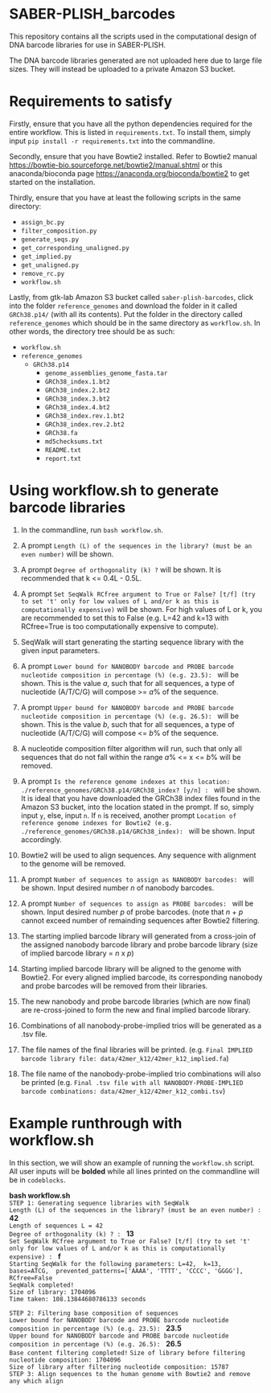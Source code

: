 # SABER-PLISH_barcodes

This repository contains all the scripts used in the computational design of DNA barcode libraries for use in SABER-PLISH.

The DNA barcode libraries generated are not uploaded here due to large file sizes. They will instead be uploaded to a private Amazon S3 bucket.


# Requirements to satisfy

Firstly, ensure that you have all the python dependencies required for the entire workflow. This is listed in `requirements.txt`. To install them, simply input `pip install -r requirements.txt` into the commandline.

Secondly, ensure that you have Bowtie2 installed. Refer to Bowtie2 manual https://bowtie-bio.sourceforge.net/bowtie2/manual.shtml or this anaconda/bioconda page https://anaconda.org/bioconda/bowtie2 to get started on the installation.

Thirdly, ensure that you have at least the following scripts in the same directory:
- `assign_bc.py`
- `filter_composition.py`
- `generate_seqs.py`
- `get_corresponding_unaligned.py`
- `get_implied.py`
- `get_unaligned.py`
- `remove_rc.py`
- `workflow.sh`

Lastly, from gtk-lab Amazon S3 bucket called `saber-plish-barcodes`, click into the folder `reference_genomes` and download the folder in it called `GRCh38.p14/` (with all its contents). Put the folder in the directory called `reference_genomes` which should be in the same directory as `workflow.sh`. In other words, the directory tree should be as such:
- `workflow.sh`
- `reference_genomes`
  - `GRCh38.p14`
    - `genome_assemblies_genome_fasta.tar`
    - `GRCh38_index.1.bt2`
    - `GRCh38_index.2.bt2`
    - `GRCh38_index.3.bt2`
    - `GRCh38_index.4.bt2`
    - `GRCh38_index.rev.1.bt2`
    - `GRCh38_index.rev.2.bt2`
    - `GRCh38.fa`
    - `md5checksums.txt`
    - `README.txt`
    - `report.txt`


# Using workflow.sh to generate barcode libraries

1) In the commandline, run `bash workflow.sh`.

2) A prompt `Length (L) of the sequences in the library? (must be an even number)` will be shown.

3) A prompt `Degree of orthogonality (k) ?` will be shown. It is recommended that k <= 0.4L - 0.5L.

4) A prompt `Set SeqWalk RCfree argument to True or False? [t/f] (try to set 't' only for low values of L and/or k as this is computationally expensive)` will be shown. For high values of L or k, you are recommended to set this to False (e.g. L=42 and k=13 with RCfree=True is too computationally expensive to compute).

5) SeqWalk will start generating the starting sequence library with the given input parameters.

6) A prompt `Lower bound for NANOBODY barcode and PROBE barcode nucleotide composition in percentage (%) (e.g. 23.5): ` will be shown. This is the value *a*, such that for all sequences, a type of nucleotide (A/T/C/G) will compose >= *a*% of the sequence.

7) A prompt `Upper bound for NANOBODY barcode and PROBE barcode nucleotide composition in percentage (%) (e.g. 26.5): ` will be shown. This is the value *b*, such that for all sequences, a type of nucleotide (A/T/C/G) will compose <= *b*% of the sequence.

8) A nucleotide composition filter algorithm will run, such that only all sequences that do not fall within the range *a*% <= x <= *b*% will be removed.

9) A prompt `Is the reference genome indexes at this location: ./reference_genomes/GRCh38.p14/GRCh38_index? [y/n] : ` will be shown. It is ideal that you have downloaded the GRCh38 index files found in the Amazon S3 bucket, into the location stated in the prompt. If so, simply input `y`, else, input `n`. If `n` is received, another prompt `Location of reference genome indexes for Bowtie2 (e.g. ./reference_genomes/GRCh38.p14/GRCh38_index): ` will be shown. Input accordingly.

10) Bowtie2 will be used to align sequences. Any sequence with alignment to the genome will be removed.

11) A prompt `Number of sequences to assign as NANOBODY barcodes: ` will be shown. Input desired number *n* of nanobody barcodes.

12) A prompt `Number of sequences to assign as PROBE barcodes: ` will be shown. Input desired number *p* of probe barcodes. (note that *n* + *p* cannot exceed number of remainding sequences after Bowtie2 filtering.

13) The starting implied barcode library will generated from a cross-join of the assigned nanobody barcode library and probe barcode library (size of implied barcode library = *n* x *p*)

14) Starting implied barcode library will be aligned to the genome with Bowtie2. For every aligned implied barcode, its corresponding nanobody and probe barcodes will be removed from their libraries.

15) The new nanobody and probe barcode libraries (which are now final) are re-cross-joined to form the new and final implied barcode library.

16) Combinations of all nanobody-probe-implied trios will be generated as a .tsv file.

17) The file names of the final libraries will be printed. (e.g. `Final IMPLIED barcode library file: data/42mer_k12/42mer_k12_implied.fa`)

18) The file name of the nanobody-probe-implied trio combinations will also be printed (e.g. `Final .tsv file with all NANOBODY-PROBE-IMPLIED barcode combinations: data/42mer_k12/42mer_k12_combi.tsv`)


# Example runthrough with workflow.sh

In this section, we will show an example of running the `workflow.sh` script. All user inputs will be **bolded** while all lines printed on the commandline will be in `codeblocks`.

**bash workflow.sh** \
`STEP 1: Generating sequence libraries with SeqWalk`      
`Length (L) of the sequences in the library? (must be an even number) :` **42**  
`Length of sequences L = 42`   
`Degree of orthogonality (k) ? : ` **13**     
`Set SeqWalk RCfree argument to True or False? [t/f] (try to set 't' only for low values of L and/or k as this is computationally expensive) : ` **f**     
`Starting SeqWalk for the following parameters:
        L=42, 
        k=13, 
        bases=ATCG, 
        prevented_patterns=['AAAA', 'TTTT', 'CCCC', 'GGGG'], 
        RCfree=False`  
`SeqWalk completed!`  
`Size of library: 1704096`  
`Time taken: 108.13844680786133 seconds`   

`STEP 2: Filtering base composition of sequences`  
`Lower bound for NANOBODY barcode and PROBE barcode nucleotide composition in percentage (%) (e.g. 23.5): ` **23.5**  
`Upper bound for NANOBODY barcode and PROBE barcode nucleotide composition in percentage (%) (e.g. 26.5): ` **26.5**    
`Base content filtering completed!`
`Size of library before filtering nucleotide composition: 1704096`  
`Size of library after filtering nucleotide composition: 15787`
<br/>
`STEP 3: Align sequences to the human genome with Bowtie2 and remove any which align `

